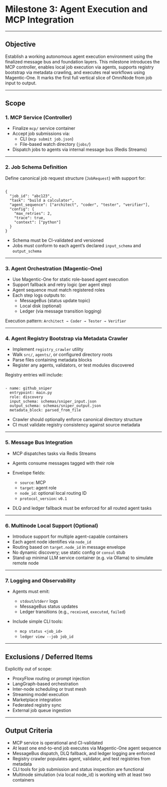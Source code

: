 <!-- === OmniNode:Metadata ===
author: OmniNode Team
copyright: OmniNode Team
created_at: '2025-05-28T12:40:26.549880'
description: Stamped by ONEX
entrypoint: python://milestone_3_planning.md
hash: e3c524be291affa756998554e1c237ff58f9c890f452f5fbe4b6d322a68a3507
last_modified_at: '2025-05-29T11:50:15.032570+00:00'
lifecycle: active
meta_type: tool
metadata_version: 0.1.0
name: milestone_3_planning.md
namespace: omnibase.milestone_3_planning
owner: OmniNode Team
protocol_version: 0.1.0
runtime_language_hint: python>=3.11
schema_version: 0.1.0
state_contract: state_contract://default
tools: null
uuid: 3d82990f-08d7-48eb-8c67-569ceac0660b
version: 1.0.0

<!-- === /OmniNode:Metadata === -->


# Milestone 3: Agent Execution and MCP Integration

---

## Objective

Establish a working autonomous agent execution environment using the finalized message bus and foundation layers. This milestone introduces the MCP controller, enables local job execution via agents, supports registry bootstrap via metadata crawling, and executes real workflows using Magentic-One. It marks the first full vertical slice of OmniNode from job input to output.

---

## Scope

### 1. MCP Service (Controller)

- Finalize `mcp/` service container
- Accept job submissions via:
  - CLI (`mcp submit job.json`)
  - File-based watch directory (`jobs/`)
- Dispatch jobs to agents via internal message bus (Redis Streams)

---

### 2. Job Schema Definition

Define canonical job request structure (`JobRequest`) with support for:

<pre><code class="json">
{
  "job_id": "abc123",
  "task": "build a calculator",
  "agent_sequence": ["architect", "coder", "tester", "verifier"],
  "config": {
    "max_retries": 2,
    "trace": true,
    "context": ["python"]
  }
}
</code></pre>

- Schema must be CI-validated and versioned
- Jobs must conform to each agent’s declared `input_schema` and `output_schema`

---

### 3. Agent Orchestration (Magentic-One)

- Use Magentic-One for static role-based agent execution
- Support fallback and retry logic (per agent step)
- Agent sequence must match registered roles
- Each step logs outputs to:
  - MessageBus (status update topic)
  - Local disk (optional)
  - Ledger (via message transition logging)

Execution pattern: `Architect → Coder → Tester → Verifier`

---

### 4. Agent Registry Bootstrap via Metadata Crawler

- Implement `registry_crawler` utility
- Walk `src/`, `agents/`, or configured directory roots
- Parse files containing metadata blocks
- Register any agents, validators, or test modules discovered

Registry entries will include:

<pre><code class="yaml">
- name: github_sniper
  entrypoint: main.py
  role: discovery
  input_schema: schemas/sniper_input.json
  output_schema: schemas/sniper_output.json
  metadata_block: parsed_from_file
</code></pre>

- Crawler should optionally enforce canonical directory structure
- CI must validate registry consistency against source metadata

---

### 5. Message Bus Integration

- MCP dispatches tasks via Redis Streams
- Agents consume messages tagged with their role
- Envelope fields:
  - `source`: MCP
  - `target`: agent role
  - `node_id`: optional local routing ID
  - `protocol_version`: `v0.1`

- DLQ and ledger fallback must be enforced for all routed agent tasks

---

### 6. Multinode Local Support (Optional)

- Introduce support for multiple agent-capable containers
- Each agent node identifies via `node_id`
- Routing based on `target.node_id` in message envelope
- No dynamic discovery; use static config or `consul` stub
- Stand up minimal LLM service container (e.g. via Ollama) to simulate remote node

---

### 7. Logging and Observability

- Agents must emit:
  - `stdout`/`stderr` logs
  - MessageBus status updates
  - Ledger transitions (e.g., `received`, `executed`, `failed`)

- Include simple CLI tools:
  - `mcp status <job_id>`
  - `ledger view --job job_id`

---

## Exclusions / Deferred Items

Explicitly out of scope:
- ProxyFlow routing or prompt injection
- LangGraph-based orchestration
- Inter-node scheduling or trust mesh
- Streaming model execution
- Marketplace integration
- Federated registry sync
- External job queue ingestion

---

## Output Criteria

- MCP service is operational and CI-validated
- At least one end-to-end job executes via Magentic-One agent sequence
- MessageBus dispatch, DLQ fallback, and ledger logging are enforced
- Registry crawler populates agent, validator, and test registries from metadata
- CLI tools for job submission and status inspection are functional
- Multinode simulation (via local node_id) is working with at least two containers

